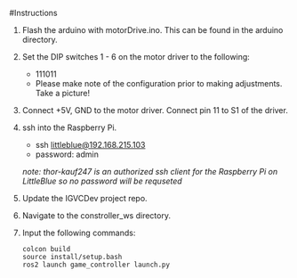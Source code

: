 #Instructions
1. Flash the arduino with motorDrive.ino. This can be found in the arduino directory.
2. Set the DIP switches 1 - 6 on the motor driver to the following:
    * 111011
    * Please make note of the configuration prior to making adjustments. Take a picture!
2. Connect +5V, GND to the motor driver. Connect pin 11 to S1 of the driver.
3. ssh into the Raspberry Pi.
    * ssh littleblue@192.168.215.103
    * password: admin
    
    *note: thor-kauf247 is an authorized ssh client for the Raspberry Pi on LittleBlue so no password will be requseted*
4. Update the IGVCDev project repo.
5. Navigate to the constroller_ws directory.
6. Input the following commands:
    ```
    colcon build
    source install/setup.bash
    ros2 launch game_controller launch.py
    ```